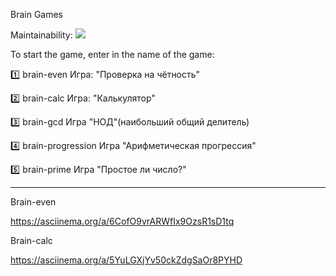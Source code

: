 Brain Games

Maintainability:  <a href="https://codeclimate.com/github/Nargiz-Toleutai/Brain-games/maintainability"><img src="https://api.codeclimate.com/v1/badges/9f9fe6e1f0fa5f09b608/maintainability" /></a>

To start the game, enter in the name of the game:

1️⃣ brain-even Игра: "Проверка на чётность"

2️⃣ brain-calc Игра: "Калькулятор"

3️⃣ brain-gcd Игра "НОД"(наибольший общий делитель)

4️⃣ brain-progression Игра "Арифметическая прогрессия"

5️⃣ brain-prime Игра "Простое ли число?"

______________________________________________________________

Brain-even

https://asciinema.org/a/6CofO9vrARWfIx9OzsR1sD1tq

Brain-calc

https://asciinema.org/a/5YuLGXjYv50ckZdgSaOr8PYHD





